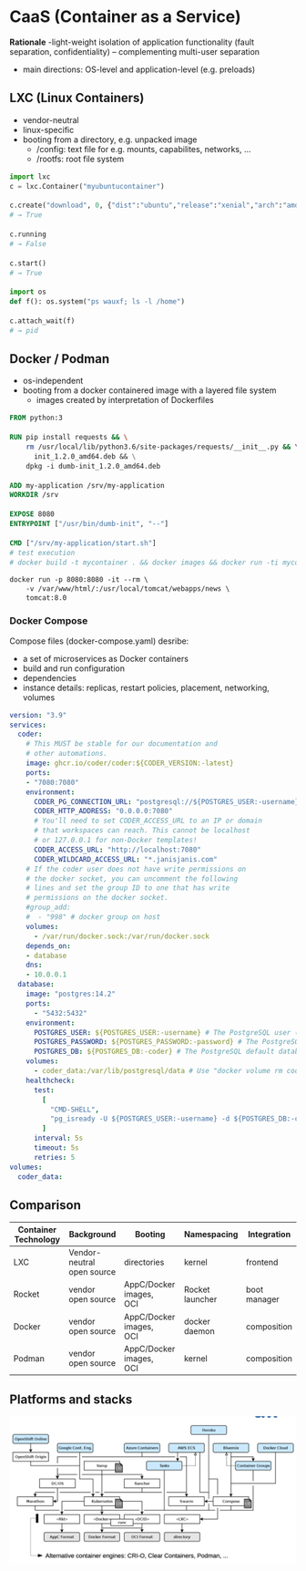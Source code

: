# CaaS (Container as a Service)

**Rationale**
-light-weight isolation of application functionality (fault separation, confidentiality)
– complementing multi-user separation
- main directions: OS-level and application-level (e.g. preloads)

## LXC (Linux Containers)

- vendor-neutral
- linux-specific
- booting from a directory, e.g. unpacked image
	- /config: text file for e.g. mounts, capabilites, networks, ...
	- /rootfs: root file system

```python
import lxc
c = lxc.Container("myubuntucontainer")

c.create("download", 0, {"dist":"ubuntu","release":"xenial","arch":"amd64"}) # Downloading the rootfs... (~400 MB; alpine would be ~7 MB)
# → True

c.running
# → False

c.start()
# → True

import os
def f(): os.system("ps wauxf; ls -l /home")

c.attach_wait(f)
# → pid
```

## Docker / Podman 

- os-independent
- booting from a docker containered image with a layered file system
	- images created by interpretation of Dockerfiles

```Dockerfile
FROM python:3

RUN pip install requests && \
	rm /usr/local/lib/python3.6/site-packages/requests/__init__.py && \ wget https://github.com/Yelp/dumb-init/releases/download/v1.2.0/dumb-
      init_1.2.0_amd64.deb && \
    dpkg -i dumb-init_1.2.0_amd64.deb

ADD my-application /srv/my-application
WORKDIR /srv

EXPOSE 8080
ENTRYPOINT ["/usr/bin/dumb-init", "--"]

CMD ["/srv/my-application/start.sh"]
# test execution
# docker build -t mycontainer . && docker images && docker run -ti mycontainer
```

```shell
docker run -p 8080:8080 -it --rm \
	-v /var/www/html/:/usr/local/tomcat/webapps/news \
	tomcat:8.0
```

### Docker Compose

Compose files (docker-compose.yaml) desribe:

- a set of microservices as Docker containers
- build and run configuration
- dependencies
- instance details: replicas, restart policies, placement, networking, volumes

```yaml
version: "3.9"
services:
  coder:
    # This MUST be stable for our documentation and
    # other automations.
    image: ghcr.io/coder/coder:${CODER_VERSION:-latest}
    ports:
    - "7080:7080"
    environment:
      CODER_PG_CONNECTION_URL: "postgresql://${POSTGRES_USER:-username}:${POSTGRES_PASSWORD:-password}@database/${POSTGRES_DB:-coder}?sslmode=disable"
      CODER_HTTP_ADDRESS: "0.0.0.0:7080"
      # You'll need to set CODER_ACCESS_URL to an IP or domain
      # that workspaces can reach. This cannot be localhost
      # or 127.0.0.1 for non-Docker templates!
      CODER_ACCESS_URL: "http://localhost:7080"
      CODER_WILDCARD_ACCESS_URL: "*.janisjanis.com"
    # If the coder user does not have write permissions on
    # the docker socket, you can uncomment the following
    # lines and set the group ID to one that has write
    # permissions on the docker socket.
    #group_add:
    #  - "998" # docker group on host
    volumes:
      - /var/run/docker.sock:/var/run/docker.sock
    depends_on:
    - database
    dns:
    - 10.0.0.1
  database:
    image: "postgres:14.2"
    ports:
      - "5432:5432"
    environment:
      POSTGRES_USER: ${POSTGRES_USER:-username} # The PostgreSQL user (useful to connect to the database)
      POSTGRES_PASSWORD: ${POSTGRES_PASSWORD:-password} # The PostgreSQL password (useful to connect to the database)
      POSTGRES_DB: ${POSTGRES_DB:-coder} # The PostgreSQL default database (automatically created at first launch)
    volumes:
      - coder_data:/var/lib/postgresql/data # Use "docker volume rm coder_coder_data" to reset Coder
    healthcheck:
      test:
        [
          "CMD-SHELL",
          "pg_isready -U ${POSTGRES_USER:-username} -d ${POSTGRES_DB:-coder}",
        ]
      interval: 5s
      timeout: 5s
      retries: 5
volumes:
  coder_data:
```

## Comparison

| Container Technology | Background | Booting | Namespacing | Integration |
|----------------------|------------|---------|-------------|-------------|
| LXC | Vendor-neutral<br/>open source | directories | kernel | frontend |
| Rocket | vendor<br/>open source | AppC/Docker images,<br/>OCI | Rocket launcher | boot manager |
| Docker | vendor<br/>open source | AppC/Docker images,<br/>OCI | docker daemon | composition |
| Podman | vendor<br/>open source | AppC/Docker images,<br/>OCI | kernel | composition |

## Platforms and stacks

![Alt text](media/image-19.png)